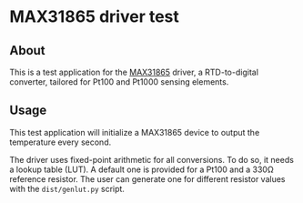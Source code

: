 # MAX31865 driver test

## About

This is a test application for the
[MAX31865](https://www.analog.com/en/products/max31865.html)
driver, a RTD-to-digital converter, tailored for Pt100 and Pt1000
sensing elements.

## Usage

This test application will initialize a MAX31865 device to output
the temperature every second.

The driver uses fixed-point arithmetic for all conversions.
To do so, it needs a lookup table (LUT).
A default one is provided for a Pt100 and a 330&Omega; reference resistor.
The user can generate one for different resistor values with the
`dist/genlut.py` script.
